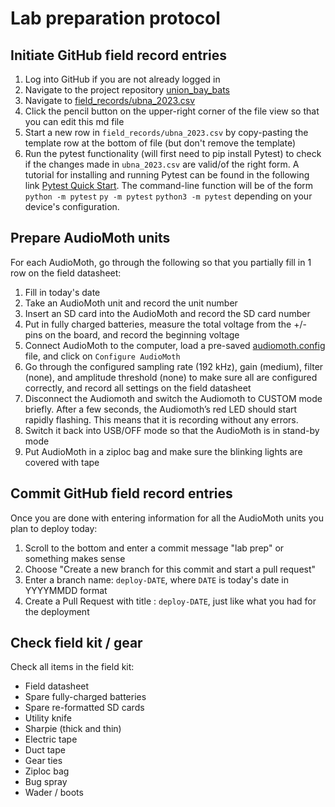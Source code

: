 # Lab preparation protocol


## Initiate GitHub field record entries

1. Log into GitHub if you are not already logged in
2. Navigate to the project repository [union_bay_bats](https://github.com/uw-echospace/union-bay-bats)
3. Navigate to [field_records/ubna_2023.csv](https://github.com/uw-echospace/union-bay-bats/tree/main/field_records/ubna_2023.csv)
4. Click the pencil button on the upper-right corner of the file view so that you can edit this md file
5. Start a new row in `field_records/ubna_2023.csv` by copy-pasting the template row at the bottom of file (but don't remove the template)
6. Run the pytest functionality (will first need to pip install Pytest) to check if the changes made in `ubna_2023.csv` are valid/of the right form. A tutorial for installing and running Pytest can be found in the following link [Pytest Quick Start](https://docs.pytest.org/en/7.1.x/getting-started.html). The command-line function will be of the form `python -m pytest` `py -m pytest` `python3 -m pytest` depending on your device's configuration.

## Prepare AudioMoth units

For each AudioMoth, go through the following so that you partially fill in 1 row on the field datasheet:
1. Fill in today's date
2. Take an AudioMoth unit and record the unit number
3. Insert an SD card into the AudioMoth and record the SD card number
4. Put in fully charged batteries, measure the total voltage from the +/- pins on the board, and record the beginning voltage
5. Connect AudioMoth to the computer, load a pre-saved [audiomoth.config](../ConfigurationDetails) file, and click on `Configure AudioMoth`
6. Go through the configured sampling rate (192 kHz), gain (medium), filter (none), and amplitude threshold (none) to make sure all are configured correctly, and record all settings on the field datasheet
7. Disconnect the Audiomoth and switch the Audiomoth to CUSTOM mode briefly. After a few seconds, the Audiomoth’s red LED should start rapidly flashing. This means that it is recording without any errors.
8. Switch it back into USB/OFF mode so that the AudioMoth is in stand-by mode
9. Put AudioMoth in a ziploc bag and make sure the blinking lights are covered with tape


## Commit GitHub field record entries

Once you are done with entering information for all the AudioMoth units you plan to deploy today:
1. Scroll to the bottom and enter a commit message "lab prep" or something makes sense
2. Choose "Create a new branch for this commit and start a pull request"
3. Enter a branch name: `deploy-DATE`, where `DATE` is today's date in YYYYMMDD format
4. Create a Pull Request with title : `deploy-DATE`, just like what you had for the deployment

## Check field kit / gear

Check all items in the field kit:
- Field datasheet
- Spare fully-charged batteries
- Spare re-formatted SD cards
- Utility knife
- Sharpie (thick and thin)
- Electric tape
- Duct tape
- Gear ties
- Ziploc bag
- Bug spray
- Wader / boots


